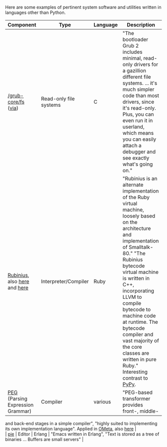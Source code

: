 Here are some examples of pertinent system software and utilities
written in languages other than Python.

| Component | Type | Language | Description|
|-----------|------|----------|------------|
| [/grub-core/fs](http://bzr.savannah.gnu.org/lh/grub/trunk/grub/files/head:/grub-core/fs/) ([via](http://ask.metafilter.com/230728/NTFS-FAT-HFS-Drowning-in-Acronyms#3339280)) | Read-only file systems | C | "The bootloader Grub 2 includes minimal, read-only drivers for a gazillion different file systems. ...  it's much simpler code than most drivers, since it's read-only. Plus, you can even run it in userland, which means you can easily attach a debugger and see exactly what's going on." |
| [Rubinius](http://rubini.us/), also [here](http://redartisan.com/2007/10/5/rubinius-getting-started) and [here](http://razzledazzle.it/1:origin-story/3:rubinius) | Interpreter/Compiler | Ruby | "Rubinius is an alternate implementation of the Ruby virtual machine, loosely based on the architecture and implementation of Smalltalk-80." "The Rubinius bytecode virtual machine is written in C++, incorporating LLVM to compile bytecode to machine code at runtime. The bytecode compiler and vast majority of the core classes are written in pure Ruby."  Interesting contrast to [PyPy](http://pypy.org/). |
|[PEG](http://www.vpri.org/pdf/tr2010003_PEG.pdf) (Parsing Expression Grammar) | Compiler | various | "PEG-based transformer provides front-, middle-
and back-end stages in a simple compiler", "highly suited to implementing its
own implementation language".  Applied in [OMeta](http://www.vpri.org/pdf/tr2007003_ometa.pdf), also [here](http://tinlizzie.org/ometa/) |  
| [pie](https://github.com/5HT/pie) | Editor | Erlang | "Emacs written in Erlang", "Text is stored as a tree of binaries ... Buffers are small servers" |
